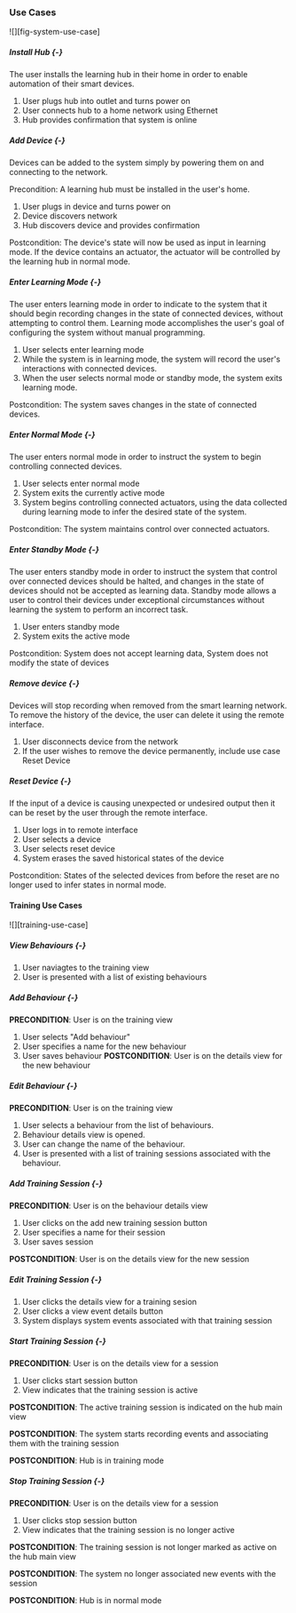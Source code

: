 ### Use Cases

![][fig-system-use-case]

##### Install Hub {-}

The user installs the learning hub in their home in order to enable automation of their smart
devices.

1. User plugs hub into outlet and turns power on
2. User connects hub to a home network using Ethernet
3. Hub provides confirmation that system is online

##### Add Device {-}

Devices can be added to the system simply by powering them on and connecting to the network.

Precondition: A learning hub must be installed in the user's home.

1. User plugs in device and turns power on
2. Device discovers network
3. Hub discovers device and provides confirmation

Postcondition: The device's state will now be used as input in learning mode. If the device contains
an actuator, the actuator will be controlled by the learning hub in normal mode.

##### Enter Learning Mode {-}

The user enters learning mode in order to indicate to the system that it should begin recording
changes in the state of connected devices, without attempting to control them. Learning mode
accomplishes the user's goal of configuring the system without manual programming.

1. User selects enter learning mode
2. While the system is in learning mode, the system will record the user's interactions with
   connected devices.
3. When the user selects normal mode or standby mode, the system exits learning mode.

Postcondition: The system saves changes in the state of connected devices.

##### Enter Normal Mode {-}

The user enters normal mode in order to instruct the system to begin controlling connected
devices.

1. User selects enter normal mode
2. System exits the currently active mode
3. System begins controlling connected actuators, using the data collected during learning mode
   to infer the desired state of the system.

Postcondition: The system maintains control over connected actuators.

##### Enter Standby Mode {-}

The user enters standby mode in order to instruct the system that control over connected devices
should be halted, and changes in the state of devices should not be accepted as learning data.
Standby mode allows a user to control their devices under exceptional circumstances without learning
the system to perform an incorrect task.

1. User enters standby mode
2. System exits the active mode

Postcondition: System does not accept learning data, System does not modify the state of devices

##### Remove device {-}

Devices will stop recording when removed from the smart learning network. To remove the history of
the device, the user can delete it using the remote interface.

1. User disconnects device from the network
2. If the user wishes to remove the device permanently, include use case Reset Device

##### Reset Device {-}

If the input of a device is causing unexpected or undesired output then it can be reset by the user
through the remote interface.

1. User logs in to remote interface
2. User selects a device
3. User selects reset device
4. System erases the saved historical states of the device

Postcondition: States of the selected devices from before the reset are no longer used to infer
states in normal mode.

#### Training Use Cases

![][training-use-case]

##### View Behaviours {-}

1. User naviagtes to the training view
1. User is presented with a list of existing behaviours

##### Add Behaviour {-}

**PRECONDITION**: User is on the training view
1. User selects "Add behaviour"
1. User specifies a name for the new behaviour
1. User saves behaviour
**POSTCONDITION**: User is on the details view for the new behaviour

##### Edit Behaviour {-}

**PRECONDITION**: User is on the training view
1. User selects a behaviour from the list of behaviours.
1. Behaviour details view is opened.
1. User can change the name of the behaviour.
1. User is presented with a list of training sessions associated with the behaviour.

##### Add Training Session {-}

**PRECONDITION**: User is on the behaviour details view

1. User clicks on the add new training session button
1. User specifies a name for their session
1. User saves session

**POSTCONDITION**: User is on the details view for the new session

##### Edit Training Session {-}

1. User clicks the details view for a training sesion
2. User clicks a view event details button
3. System displays system events associated with that training session


##### Start Training Session {-}

**PRECONDITION**: User is on the details view for a session

1. User clicks start session button
1. View indicates that the training session is active

**POSTCONDITION**: The active training session is indicated on the hub main view

**POSTCONDITION**: The system starts recording events and associating them with the training session

**POSTCONDITION**: Hub is in training mode

##### Stop Training Session {-}

**PRECONDITION**: User is on the details view for a session

1. User clicks stop session button
1. View indicates that the training session is no longer active

**POSTCONDITION**: The training session is not longer marked as active on the hub main view

**POSTCONDITION**: The system no longer associated new events with the session

**POSTCONDITION**: Hub is in normal mode
